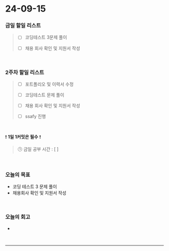 # 24-09-15
### 금일 할일 리스트
> - [ ]  코딩테스트 3문제 풀이
>
> - [ ]  채용 회사 확인 및 지원서 작성

<br/>

### 2주차 할일 리스트  
> - [ ]  포트폴리오 및 이력서 수정
>
> - [ ]  코딩테스트 문제 풀이
>
> - [ ]  채용 회사 확인 및 지원서 작성
>
> - [ ]  ssafy 진행

<br/>

❗ **1일 1커밋은 필수** ❗
> 🕒 금일 공부 시간 : [  ]

<br/>

### 오늘의 목표
- 코딩 테스트 3 문제 풀이
- 채용회사 확인 및 지원서 작성


<br>

### 오늘의 회고
- 



<br/>

------------  
